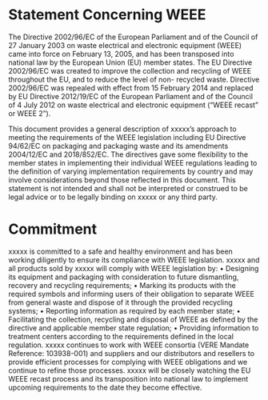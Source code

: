# Statement Concerning WEEE

The Directive 2002/96/EC of the European Parliament and of the Council of 27
January 2003 on waste electrical and electronic equipment (WEEE) came into force
on February 13, 2005, and has been transposed into national law by the European
Union (EU) member states. The EU Directive 2002/96/EC was created to improve the
collection and recycling of WEEE throughout the EU, and to reduce the level of non-
recycled waste. Directive 2002/96/EC was repealed with effect from 15 February
2014 and replaced by EU Directive 2012/19/EC of the European Parliament and of
the Council of 4 July 2012 on waste electrical and electronic equipment (“WEEE
recast” or WEEE 2”).

This document provides a general description of xxxxx’s approach to meeting the
requirements of the WEEE legislation including EU Directive 94/62/EC on packaging
and packaging waste and its amendments 2004/12/EC and 2018/852/EC. The
directives gave some flexibility to the member states in implementing their individual
WEEE regulations leading to the definition of varying implementation requirements
by country and may involve considerations beyond those reflected in this document.
This statement is not intended and shall not be interpreted or construed to be legal
advice or to be legally binding on xxxxx or any third party.

# Commitment
xxxxx is committed to a safe and healthy environment and has been working
diligently to ensure its compliance with WEEE legislation. xxxxx and all products
sold by xxxxx will comply with WEEE legislation by:
• Designing its equipment and packaging with consideration to future dismantling,
recovery and recycling requirements;
• Marking its products with the required symbols and informing users of their
obligation to separate WEEE from general waste and dispose of it through the
provided recycling systems;
• Reporting information as required by each member state;
• Facilitating the collection, recycling and disposal of WEEE as defined by the
directive and applicable member state regulation;
• Providing information to treatment centers according to the requirements defined
in the local regulation.
xxxxx continues to work with WEEE consortia (VERE Mandate Reference:
103938-001) and suppliers and our distributors and resellers to provide efficient
processes for complying with WEEE obligations and we continue to refine those
processes. xxxxx will be closely watching the EU WEEE recast process and its
transposition into national law to implement upcoming requirements to the date they
become effective.
